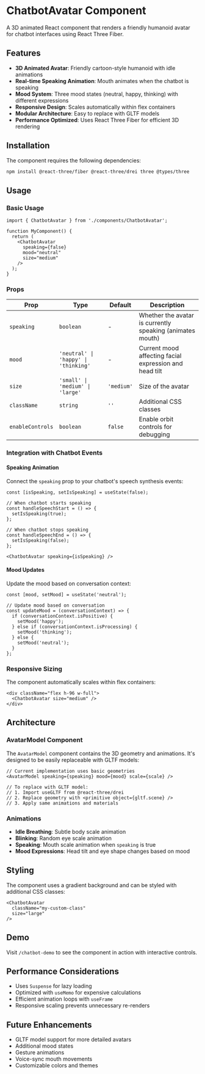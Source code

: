 # ChatbotAvatar Component

A 3D animated React component that renders a friendly humanoid avatar for chatbot interfaces using React Three Fiber.

## Features

- **3D Animated Avatar**: Friendly cartoon-style humanoid with idle animations
- **Real-time Speaking Animation**: Mouth animates when the chatbot is speaking
- **Mood System**: Three mood states (neutral, happy, thinking) with different expressions
- **Responsive Design**: Scales automatically within flex containers
- **Modular Architecture**: Easy to replace with GLTF models
- **Performance Optimized**: Uses React Three Fiber for efficient 3D rendering

## Installation

The component requires the following dependencies:

```bash
npm install @react-three/fiber @react-three/drei three @types/three
```

## Usage

### Basic Usage

```tsx
import { ChatbotAvatar } from './components/ChatbotAvatar';

function MyComponent() {
  return (
    <ChatbotAvatar
      speaking={false}
      mood="neutral"
      size="medium"
    />
  );
}
```

### Props

| Prop | Type | Default | Description |
|------|------|---------|-------------|
| `speaking` | `boolean` | - | Whether the avatar is currently speaking (animates mouth) |
| `mood` | `'neutral' \| 'happy' \| 'thinking'` | - | Current mood affecting facial expression and head tilt |
| `size` | `'small' \| 'medium' \| 'large'` | `'medium'` | Size of the avatar |
| `className` | `string` | `''` | Additional CSS classes |
| `enableControls` | `boolean` | `false` | Enable orbit controls for debugging |

### Integration with Chatbot Events

#### Speaking Animation
Connect the `speaking` prop to your chatbot's speech synthesis events:

```tsx
const [isSpeaking, setIsSpeaking] = useState(false);

// When chatbot starts speaking
const handleSpeechStart = () => {
  setIsSpeaking(true);
};

// When chatbot stops speaking
const handleSpeechEnd = () => {
  setIsSpeaking(false);
};

<ChatbotAvatar speaking={isSpeaking} />
```

#### Mood Updates
Update the mood based on conversation context:

```tsx
const [mood, setMood] = useState('neutral');

// Update mood based on conversation
const updateMood = (conversationContext) => {
  if (conversationContext.isPositive) {
    setMood('happy');
  } else if (conversationContext.isProcessing) {
    setMood('thinking');
  } else {
    setMood('neutral');
  }
};
```

### Responsive Sizing

The component automatically scales within flex containers:

```tsx
<div className="flex h-96 w-full">
  <ChatbotAvatar size="medium" />
</div>
```

## Architecture

### AvatarModel Component

The `AvatarModel` component contains the 3D geometry and animations. It's designed to be easily replaceable with GLTF models:

```tsx
// Current implementation uses basic geometries
<AvatarModel speaking={speaking} mood={mood} scale={scale} />

// To replace with GLTF model:
// 1. Import useGLTF from @react-three/drei
// 2. Replace geometry with <primitive object={gltf.scene} />
// 3. Apply same animations and materials
```

### Animations

- **Idle Breathing**: Subtle body scale animation
- **Blinking**: Random eye scale animation
- **Speaking**: Mouth scale animation when `speaking` is true
- **Mood Expressions**: Head tilt and eye shape changes based on mood

## Styling

The component uses a gradient background and can be styled with additional CSS classes:

```tsx
<ChatbotAvatar 
  className="my-custom-class"
  size="large"
/>
```

## Demo

Visit `/chatbot-demo` to see the component in action with interactive controls.

## Performance Considerations

- Uses `Suspense` for lazy loading
- Optimized with `useMemo` for expensive calculations
- Efficient animation loops with `useFrame`
- Responsive scaling prevents unnecessary re-renders

## Future Enhancements

- GLTF model support for more detailed avatars
- Additional mood states
- Gesture animations
- Voice-sync mouth movements
- Customizable colors and themes
